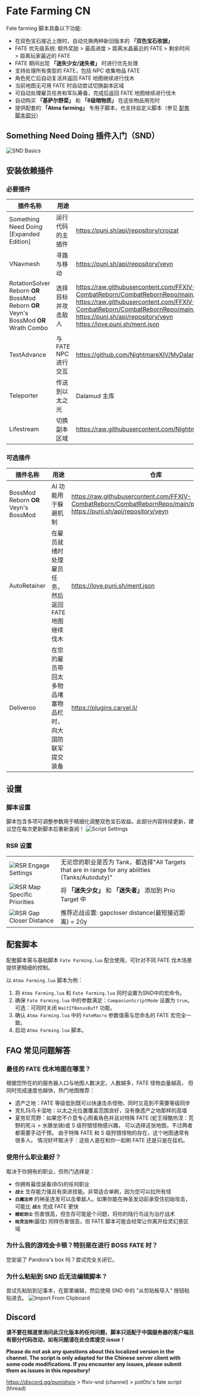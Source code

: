 # Fate Farming CN
Fate farming 脚本具备以下功能:
- 在双色宝石接近上限时，自动兑换两种新旧版本的 **「双色宝石收据」**
- FATE 优先级系统: 额外奖励 > 最高进度 > 距离水晶最近的 FATE > 剩余时间 > 距离玩家最近的 FATE
- FATE 期间出现 **「迷失少女/迷失者」** 时进行优先处理
- 支持处理所有类型的 FATE，包括 NPC 收集物品 FATE
- 角色死亡后自动复活并返回 FATE 地图继续进行伐木
- 当前地图无可用 FATE 时自动尝试切换副本区域
- 可自动处理雇员任务和军队筹备，完成后返回 FATE 地图继续进行伐木
- 自动购买 **「基萨尔野菜」** 和 **「8级暗物质」** 在这些物品用完时
- 提供配套的 **「Atma farming」** 专用子脚本，也支持自定义脚本（参见 [配套脚本部分](#配套脚本)）

##  Something Need Doing 插件入门（SND）
![SND Basics](img/1.png)

## 安装依赖插件
### 必要插件
| 插件名称 | 用途 | 仓库 |
|-------------|---------|------|
| Something Need Doing [Expanded Edition] | 运行代码的主插件 | https://puni.sh/api/repository/croizat |
| VNavmesh | 寻路与移动 | https://puni.sh/api/repository/veyn |
| RotationSolver Reborn <b>OR</b> BossMod Reborn <b>OR</b> Veyn's BossMod <b>OR</b> Wrath Combo | 选择目标并攻击敌人 | https://raw.githubusercontent.com/FFXIV-CombatReborn/CombatRebornRepo/main/pluginmaster.json<br>https://raw.githubusercontent.com/FFXIV-CombatReborn/CombatRebornRepo/main/pluginmaster.json<br>https://puni.sh/api/repository/veyn<br>https://love.puni.sh/ment.json |
| TextAdvance | 与 FATE NPC 进行交互 | https://github.com/NightmareXIV/MyDalamudPlugins/raw/main/pluginmaster.json |
| Teleporter | 传送到以太之光 | Dalamud 主库 |
| Lifestream | 切换副本区域 | https://raw.githubusercontent.com/NightmareXIV/MyDalamudPlugins/main/pluginmaster.json |

### 可选插件
| 插件名称 | 用途 | 仓库 |
|-------------|---------|------|
| BossMod Reborn <b>OR</b> Veyn's BossMod | AI 功能用于躲避机制 | https://raw.githubusercontent.com/FFXIV-CombatReborn/CombatRebornRepo/main/pluginmaster.json<br>https://puni.sh/api/repository/veyn |
| AutoRetainer | 在雇员就绪时处理雇员任务，然后返回 FATE 地图继续伐木 | https://love.puni.sh/ment.json |
| Deliveroo | 在您的雇员带回太多物品堵塞物品栏时，向大国防联军提交装备 | https://plugins.carvel.li/ |

## 设置
### 脚本设置
脚本包含多项可调整参数用于精细化调整双色宝石收益。此部分内容持续更新，建议您在每次更新脚本后重新查阅！
![Script Settings](img/2.png)

### RSR 设置
| | |
|--|--|
| ![RSR Engage Settings](img/3RSR设置1.png) | 无论您的职业是否为 Tank，都选择"All Targets that are in range for any abilities (Tanks/Autoduty)" |
| ![RSR Map Specific Priorities](img/3RSR设置2.png) | 将 **「迷失少女」** 和 **「迷失者」** 添加到 Prio Target 中 |
| ![RSR Gap Closer Distance](img/3RSR设置3.png) | 推荐近战设置: gapcloser distance(最短接近距离) = 20y |

## 配套脚本
配套脚本需与基础脚本 `Fate Farming.lua` 配合使用，可针对不同 FATE 伐木场景提供更精细的控制。


以 `Atma Farming.lua` 脚本为例：


1. 将 `Atma Farming.lua` 和 `Fate Farming.lua` 同时设置为SND中的宏命令。
2. 确保 `Fate Farming.lua` 中的参数满足：`CompanionScriptMode` 设置为 `true`。
   可选：可同时关闭 `WaitIfBonusBuff` 功能。
3. 确认 `Atma Farming.lua` 中的 `FateMacro` 参数值需与您命名的 FATE 宏完全一致。
4. 启动 `Atma Farming.lua` 脚本。

## FAQ 常见问题解答
### 最佳的 FATE 伐木地图在哪里？
根据您所在的的服务器人口与地图人数决定。人数越多，FATE 怪物血量越高，
但同时完成速度也越快，热门地图推荐：
- 遗产之地：FATE 等级低到既可以快速击杀怪物，同时又高到不需要等级同步
- 克扎玛乌卡湿地：以太之光位置覆盖范围良好，没有像遗产之地那样的高墙
- 夏劳尼荒野：如果您不介意专心照看角色并且对特殊 FATE (蛇王得酷热涅：荒野的死斗 > 水豚坐骑)或 S 级狩猎怪物感兴趣，
可以选择这张地图，不过两者都需要手动干预。
由于特殊 FATE 和 S 级狩猎怪物的存在，这个地图通常有很多人。
情况好坏取决于：这些人是在和你一起刷 FATE 还是只是在挂机。

### 使用什么职业最好？
取决于你拥有的职业，但热门选择是：
- 你拥有最佳装备(BiS)的任何职业
- **`战士`** 生存能力强且有突进技能。非常适合单刷，因为您可以拉所有怪
- **`白魔法师`** 的神圣连发可以击晕敌人。如果你能在神圣发动前承受住初始攻击，可能比 **`战士`** 完成 FATE 更快
- **`蝰蛇剑士`** 伤害很高，但生存可能是个问题，将你的陆行鸟设为治疗战术
- **`绘灵法师`**(最佳) 同样伤害很高，但 FATE 脚本可能会经常让你离开绘灵幻景区域

### 为什么我的游戏会卡顿？特别是在进行 BOSS FATE 时？
您安装了 Pandora's box 吗？尝试完全关闭它。
### 为什么粘贴到 SND 后无法编辑脚本？
尝试先粘贴到记事本，在那里编辑，然后使用 SND 中的 "从剪贴板导入" 按钮粘贴进去。
![Import From Clipboard](img/4.png)

## Discord
**请不要在频道里询问此汉化版本的任何问题，脚本只适配于中国服务器的客户端且有部分代码改动，如有问题请在此仓库提交 issue！**

**Please do not ask any questions about this localized version in the channel. The script is only adapted for the Chinese server client with some code modifications. If you encounter any issues, please submit them as issues in this repository!**

https://discord.gg/punishxiv > ffxiv-snd (channel) > pot0to's fate script (thread)